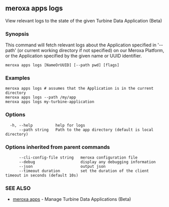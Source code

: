 ## meroxa apps logs

View relevant logs to the state of the given Turbine Data Application (Beta)

### Synopsis

This command will fetch relevant logs about the Application specified in '--path'
(or current working directory if not specified) on our Meroxa Platform,
or the Application specified by the given name or UUID identifier.

```
meroxa apps logs [NameOrUUID] [--path pwd] [flags]
```

### Examples

```
meroxa apps logs # assumes that the Application is in the current directory
meroxa apps logs --path /my/app
meroxa apps logs my-turbine-application
```

### Options

```
  -h, --help          help for logs
      --path string   Path to the app directory (default is local directory)
```

### Options inherited from parent commands

```
      --cli-config-file string   meroxa configuration file
      --debug                    display any debugging information
      --json                     output json
      --timeout duration         set the duration of the client timeout in seconds (default 10s)
```

### SEE ALSO

* [meroxa apps](meroxa_apps.md)	 - Manage Turbine Data Applications (Beta)

